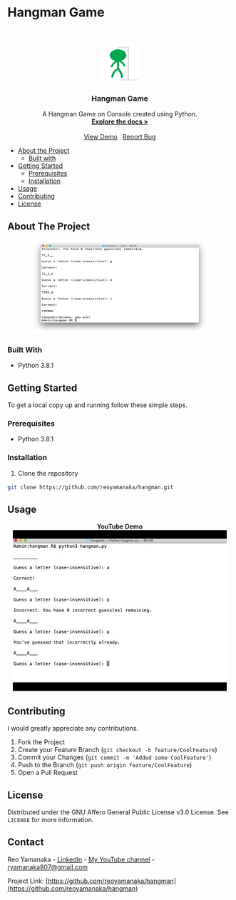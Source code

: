 <!--
***Thank you for checking out my project. I am open to any suggestions for improvement.
***Please fork the repository and create a pull request or open an issue with the
***tag "improvement".
-->

# Hangman Game

<br />
<p align="center">
  <a href="https://github.com/reoyamanaka/hangman.git">
    <img src="images/hangman.gif" alt="Logo" width="90" height="90">
  </a>

  <h3 align="center">Hangman Game</h3>

  <p align="center">
    A Hangman Game on Console created using Python.
    <br />
    <a href="https://github.com/reoyamanaka/hangman.git"><strong>Explore the docs »</strong></a>
    <br />
    <br />
    <a href="https://www.youtube.com/watch?v=UDEM9QalSWM" target="_blank">View Demo</a>
    .
    <a href="https://github.com/reoyamanaka/hangman/issues">Report Bug</a>
  </p>
</p>

<!-- Table of Contents -->

* [About the Project](#about-the-project)
  * [Built with](#built-with)
* [Getting Started](#getting-started)
  * [Prerequisites](#prerequisites)
  * [Installation](#installation)
* [Usage](#usage)
* [Contributing](#contributing)
* [License](#license)


## About The Project
<p align="center">
  <img src="images/hangman.png" width="400" height="211">
</p>

### Built With

* Python 3.8.1

## Getting Started

To get a local copy up and running follow these simple steps.

### Prerequisites

* Python 3.8.1

### Installation

1. Clone the repository
```sh
git clone https://github.com/reoyamanaka/hangman.git
```

## Usage

<div align="center">
  <strong>YouTube Demo</strong><br>
  <a href="https://www.youtube.com/watch?v=UDEM9QalSWM" target="_blank">
    <img src="images/thumbnail.jpg" alt="Thumbnail">
  </a>
</div>

## Contributing

I would greatly appreciate any contributions.

1. Fork the Project
2. Create your Feature Branch (`git checkout -b feature/CoolFeature`)
3. Commit your Changes (`git commit -m 'Added some CoolFeature'`)
4. Push to the Branch (`git push origin feature/CoolFeature`)
5. Open a Pull Request


## License

Distributed under the GNU Affero General Public License v3.0 License. See `LICENSE` for more information.


## Contact

Reo Yamanaka - [LinkedIn](https://www.linkedin.com/in/reo-yamanaka-7a2289119/) - [My YouTube channel](https://www.youtube.com/channel/UCBwqp_MEM2XcSnq7kRvOB3A) - ryamanaka807@gmail.com

Project Link: [https://github.com/reoyamanaka/hangman](https://github.com/reoyamanaka/hangman)
